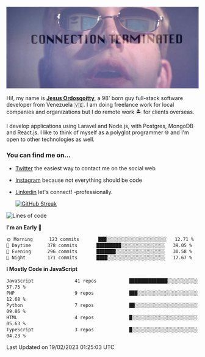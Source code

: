 ![hackers movie reference](./disconnected.jpg)

Hi!, my name is [**Jesus Ordosgoitty**](https://jodaz.xyz), a 98' born guy full-stack software developer from Venezuela 🇻🇪. I am doing freelance work for local companies and organizations but I do remote work 🏝️ for clients overseas. 

I develop applications using Laravel and Node.js, with Postgres, MongoDB and React.js. I like to think of myself as a polyglot programmer 🌐 and I'm open to other technologies as well.

### You can find me on...

- [Twitter](https://twitter.com/jodaz_) the easiest way to contact me on the social web
- [Instagram](https://instagram.com/jodaz_) because not everything should be code
- [Linkedin](https://linkedin.com/in/jodaz) let's connect! -professionally.


    [![GitHub Streak](https://streak-stats.demolab.com?user=jodaz&theme=tokyonight)](https://git.io/streak-stats)

<!--START_SECTION:waka-->
![Lines of code](https://img.shields.io/badge/From%20Hello%20World%20I%27ve%20Written--16%20Thousand%20lines%20of%20code-blue)

**I'm an Early 🐤** 

```text
🌞 Morning      123 commits       ███░░░░░░░░░░░░░░░░░░░░░░   12.71 % 
🌆 Daytime      378 commits       █████████░░░░░░░░░░░░░░░░   39.05 % 
🌃 Evening      296 commits       ███████░░░░░░░░░░░░░░░░░░   30.58 % 
🌙 Night        171 commits       ████░░░░░░░░░░░░░░░░░░░░░   17.67 % 

```


**I Mostly Code in JavaScript** 

```text
JavaScript               41 repos            ██████████████░░░░░░░░░░░   57.75 % 
PHP                      9 repos             ███░░░░░░░░░░░░░░░░░░░░░░   12.68 % 
Python                   7 repos             ██░░░░░░░░░░░░░░░░░░░░░░░   09.86 % 
HTML                     4 repos             █░░░░░░░░░░░░░░░░░░░░░░░░   05.63 % 
TypeScript               3 repos             █░░░░░░░░░░░░░░░░░░░░░░░░   04.23 % 

```



 Last Updated on 19/02/2023 01:25:03 UTC
<!--END_SECTION:waka-->
